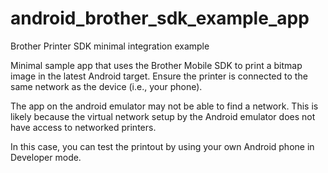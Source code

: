 # android_brother_sdk_example_app
Brother Printer SDK minimal integration example

Minimal sample app that uses the Brother Mobile SDK to print a bitmap image in the latest Android target.
Ensure the printer is connected to the same network as the device (i.e., your phone). 

The app on the android emulator may not be able to find a network. 
This is likely because the virtual network setup by the Android emulator does not have access to networked printers.

In this case, you can test the printout by using your own Android phone in Developer mode.
